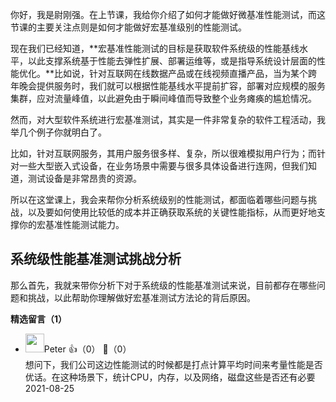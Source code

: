 你好，我是尉刚强。在上节课，我给你介绍了如何才能做好微基准性能测试，而这节课的主要关注点则是如何才能做好宏基准级别的性能测试。

现在我们已经知道，**宏基准性能测试的目标是获取软件系统级的性能基线水平，以此支撑系统基于性能去弹性扩展、部署运维等，或是指导系统设计层面的性能优化。**比如说，针对互联网在线数据产品或在线视频直播产品，当为某个跨年晚会提供服务时，我们就可以根据性能基线水平提前扩容，部署对应规模的服务集群，应对流量峰值，以此避免由于瞬间峰值而导致整个业务瘫痪的尴尬情况。

然而，对大型软件系统进行宏基准测试，其实是一件非常复杂的软件工程活动，我举几个例子你就明白了。

比如，针对互联网服务，其用户服务很多样、复杂，所以很难模拟用户行为；而针对一些大型嵌入式设备，在业务场景中需要与很多具体设备进行连网，但我们知道，测试设备是非常昂贵的资源。

所以在这堂课上，我会来帮你分析系统级别的性能测试，都面临着哪些问题与挑战，以及要如何使用比较低的成本并正确获取系统的关键性能指标，从而更好地支撑你的宏基准性能测试能力。

## 系统级性能基准测试挑战分析

那么首先，我就来带你分析下对于系统级的性能基准测试来说，目前都存在哪些问题和挑战，以此帮助你理解做好宏基准测试方法论的背后原因。
<div><strong>精选留言（1）</strong></div><ul>
<li><img src="https://static001.geekbang.org/account/avatar/00/25/02/d4/1e0bb504.jpg" width="30px"><span>Peter</span> 👍（0） 💬（0）<div>想问下，我们公司这边性能测试的时候都是打点计算平均时间来考量性能是否优话。在这种场景下，统计CPU，内存，以及网络，磁盘这些是否还有必要</div>2021-08-25</li><br/>
</ul>
